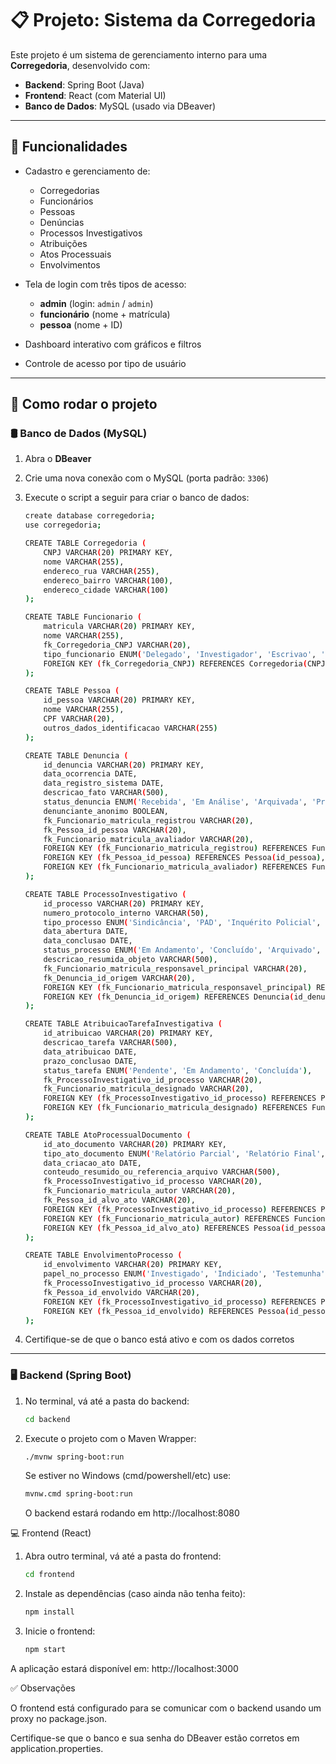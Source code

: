 # 📋 Projeto: Sistema da Corregedoria

Este projeto é um sistema de gerenciamento interno para uma **Corregedoria**, desenvolvido com:

- **Backend**: Spring Boot (Java)
- **Frontend**: React (com Material UI)
- **Banco de Dados**: MySQL (usado via DBeaver)

---

## 🧩 Funcionalidades

- Cadastro e gerenciamento de:
  - Corregedorias
  - Funcionários
  - Pessoas
  - Denúncias
  - Processos Investigativos
  - Atribuições
  - Atos Processuais
  - Envolvimentos

- Tela de login com três tipos de acesso:
  - **admin** (login: `admin` / `admin`)
  - **funcionário** (nome + matrícula)
  - **pessoa** (nome + ID)

- Dashboard interativo com gráficos e filtros
- Controle de acesso por tipo de usuário

---

## 🚀 Como rodar o projeto

### 🛢️ Banco de Dados (MySQL)

1. Abra o **DBeaver**
2. Crie uma nova conexão com o MySQL (porta padrão: `3306`)
3. Execute o script a seguir para criar o banco de dados:

    ```bash
    create database corregedoria;
    use corregedoria;

    CREATE TABLE Corregedoria (
        CNPJ VARCHAR(20) PRIMARY KEY,
        nome VARCHAR(255),
        endereco_rua VARCHAR(255),
        endereco_bairro VARCHAR(100),
        endereco_cidade VARCHAR(100)
    );

    CREATE TABLE Funcionario (
        matricula VARCHAR(20) PRIMARY KEY,
        nome VARCHAR(255),
        fk_Corregedoria_CNPJ VARCHAR(20),
        tipo_funcionario ENUM('Delegado', 'Investigador', 'Escrivao', 'Secretaria', 'Outro'),
        FOREIGN KEY (fk_Corregedoria_CNPJ) REFERENCES Corregedoria(CNPJ)
    );

    CREATE TABLE Pessoa (
        id_pessoa VARCHAR(20) PRIMARY KEY,
        nome VARCHAR(255),
        CPF VARCHAR(20),
        outros_dados_identificacao VARCHAR(255)
    );

    CREATE TABLE Denuncia (
        id_denuncia VARCHAR(20) PRIMARY KEY,
        data_ocorrencia DATE,
        data_registro_sistema DATE,
        descricao_fato VARCHAR(500),
        status_denuncia ENUM('Recebida', 'Em Análise', 'Arquivada', 'Procedente', 'Improcedente'),
        denunciante_anonimo BOOLEAN,
        fk_Funcionario_matricula_registrou VARCHAR(20),
        fk_Pessoa_id_pessoa VARCHAR(20),
        fk_Funcionario_matricula_avaliador VARCHAR(20),
        FOREIGN KEY (fk_Funcionario_matricula_registrou) REFERENCES Funcionario(matricula),
        FOREIGN KEY (fk_Pessoa_id_pessoa) REFERENCES Pessoa(id_pessoa),
        FOREIGN KEY (fk_Funcionario_matricula_avaliador) REFERENCES Funcionario(matricula)
    );

    CREATE TABLE ProcessoInvestigativo (
        id_processo VARCHAR(20) PRIMARY KEY,
        numero_protocolo_interno VARCHAR(50),
        tipo_processo ENUM('Sindicância', 'PAD', 'Inquérito Policial', 'Verificação Preliminar'),
        data_abertura DATE,
        data_conclusao DATE,
        status_processo ENUM('Em Andamento', 'Concluído', 'Arquivado', 'Suspenso'),
        descricao_resumida_objeto VARCHAR(500),
        fk_Funcionario_matricula_responsavel_principal VARCHAR(20),
        fk_Denuncia_id_origem VARCHAR(20),
        FOREIGN KEY (fk_Funcionario_matricula_responsavel_principal) REFERENCES Funcionario(matricula),
        FOREIGN KEY (fk_Denuncia_id_origem) REFERENCES Denuncia(id_denuncia)
    );

    CREATE TABLE AtribuicaoTarefaInvestigativa (
        id_atribuicao VARCHAR(20) PRIMARY KEY,
        descricao_tarefa VARCHAR(500),
        data_atribuicao DATE,
        prazo_conclusao DATE,
        status_tarefa ENUM('Pendente', 'Em Andamento', 'Concluída'),
        fk_ProcessoInvestigativo_id_processo VARCHAR(20),
        fk_Funcionario_matricula_designado VARCHAR(20),
        FOREIGN KEY (fk_ProcessoInvestigativo_id_processo) REFERENCES ProcessoInvestigativo(id_processo),
        FOREIGN KEY (fk_Funcionario_matricula_designado) REFERENCES Funcionario(matricula)
    );

    CREATE TABLE AtoProcessualDocumento (
        id_ato_documento VARCHAR(20) PRIMARY KEY,
        tipo_ato_documento ENUM('Relatório Parcial', 'Relatório Final', 'Auto de Prisão em Flagrante', 'Mandado de Prisão', 'Termo de Depoimento', 'Coleta de Evidência', 'Perícia', 'Outro Documento'),
        data_criacao_ato DATE,
        conteudo_resumido_ou_referencia_arquivo VARCHAR(500),
        fk_ProcessoInvestigativo_id_processo VARCHAR(20),
        fk_Funcionario_matricula_autor VARCHAR(20),
        fk_Pessoa_id_alvo_ato VARCHAR(20),
        FOREIGN KEY (fk_ProcessoInvestigativo_id_processo) REFERENCES ProcessoInvestigativo(id_processo),
        FOREIGN KEY (fk_Funcionario_matricula_autor) REFERENCES Funcionario(matricula),
        FOREIGN KEY (fk_Pessoa_id_alvo_ato) REFERENCES Pessoa(id_pessoa)
    );

    CREATE TABLE EnvolvimentoProcesso (
        id_envolvimento VARCHAR(20) PRIMARY KEY,
        papel_no_processo ENUM('Investigado', 'Indiciado', 'Testemunha', 'Vítima', 'Detido'),
        fk_ProcessoInvestigativo_id_processo VARCHAR(20),
        fk_Pessoa_id_envolvido VARCHAR(20),
        FOREIGN KEY (fk_ProcessoInvestigativo_id_processo) REFERENCES ProcessoInvestigativo(id_processo),
        FOREIGN KEY (fk_Pessoa_id_envolvido) REFERENCES Pessoa(id_pessoa)
    );
    
4. Certifique-se de que o banco está ativo e com os dados corretos

---

### 🖥️ Backend (Spring Boot)

1. No terminal, vá até a pasta do backend:

   ```bash
   cd backend
   ```

2. Execute o projeto com o Maven Wrapper:

    ```bash
    ./mvnw spring-boot:run
    ```
    
    Se estiver no Windows (cmd/powershell/etc) use:

    ```bash
    mvnw.cmd spring-boot:run
    ```
    
    O backend estará rodando em http://localhost:8080

💻 Frontend (React)

1. Abra outro terminal, vá até a pasta do frontend:
    ```bash
    cd frontend
    ```

2. Instale as dependências (caso ainda não tenha feito):

    ```bash
    npm install
    ```

3. Inicie o frontend:

    ```bash
    npm start
    ```

A aplicação estará disponível em:
    http://localhost:3000

✅ Observações

  O frontend está configurado para se comunicar com o backend usando um proxy no package.json.
  
  Certifique-se que o banco e sua senha do DBeaver estão corretos em application.properties.
